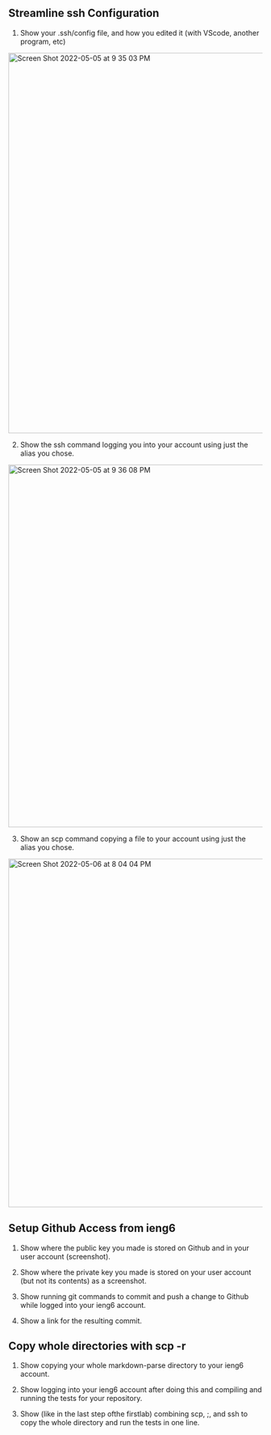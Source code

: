 ## Streamline ssh Configuration  
1. Show your .ssh/config file, and how you edited it (with VScode, another program, etc)  
<img width="752" alt="Screen Shot 2022-05-05 at 9 35 03 PM" src="https://user-images.githubusercontent.com/31358827/167067700-456b06de-054d-4553-b646-3e9b67abb1c7.png">

2. Show the ssh command logging you into your account using just the alias you chose.  
<img width="717" alt="Screen Shot 2022-05-05 at 9 36 08 PM" src="https://user-images.githubusercontent.com/31358827/167067778-93f4d630-0849-40fe-8d54-99fe8b7378b2.png">

3. Show an scp command copying a file to your account using just the alias you chose.  
<img width="689" alt="Screen Shot 2022-05-06 at 8 04 04 PM" src="https://user-images.githubusercontent.com/31358827/167235550-b8dcfde3-10cd-4024-a4ea-9125ee4e72e8.png">



## Setup Github Access from ieng6
1. Show where the public key you made is stored on Github and in
your user account (screenshot).

2. Show where the private key you made is stored on your user
account (but not its contents) as a screenshot.  

3. Show running git commands to commit and push a change to
Github while logged into your ieng6 account.  

4. Show a link for the resulting commit.  



## Copy whole directories with scp -r
1. Show copying your whole markdown-parse directory to your ieng6
account.  

2. Show logging into your ieng6 account after doing this and compiling
and running the tests for your repository.  

3.  Show (like in the last step ofthe firstlab) combining scp, ;, and
ssh to copy the whole directory and run the tests in one line.  
